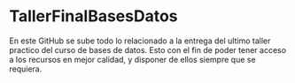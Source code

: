 # TallerFinalBasesDatos

En este GitHub se sube todo lo relacionado a la entrega del ultimo taller practico del curso de bases de datos. Esto con el fin de poder tener acceso a los recursos en mejor calidad, y disponer de ellos siempre que se requiera.
